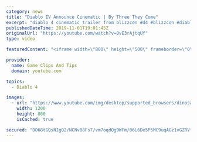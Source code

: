 ```yaml
---
category: news
title: "Diablo IV Announce Cinematic | By Three They Come"
excerpt: "diablo 4 cinematic trailer from blizzcon #d4 #blizzcon #diablo."
publishedDateTime: 2019-11-01T19:01:45Z
originalUrl: "https://youtube.com/watch?v=0vE3rAjtqUY"
type: video

featuredContent: "<iframe width=\"800\" height=\"500\" frameborder=\"0\" src=\"https://www.youtube.com/embed/0vE3rAjtqUY\" allow=\"accelerometer; autoplay; encrypted-media; gyroscope; picture-in-picture\" allowfullscreen></iframe>"

provider:
  name: Game Clips And Tips
  domain: youtube.com

topics:
  - Diablo 4

images:
  - url: "https://www.youtube.com/img/desktop/supported_browsers/dinosaur.png"
    width: 1200
    height: 800
    isCached: true

secured: "DO68tGQsNIgQ2/NCNv88Fs7/vm7oqdQg9WFm/06L6De5P5MC9uqAGz1vGZRVfj2zactAqozHbtbPwwI6eNOSPVRKkr5Of2ddjIwMNtzAbsmIz5Yl7IEUqew5d3nqMNuA0cDMhCx8HaDr9T1xl2WSKGCYW5fc4TDImo5lWrD5cDCnfMESYXb9CFyy3qcFPdwu2Qo4SOYTYPxayDcnQh2T/HzrEptPUakMK9nxBDeYn7nxfGhdEGj/QsyTuPp77Owi8+pXlmiEAmFU8//9GSlIr8Pgu/XnpvrpQ4Ji4MF1Bq9sLES8i4cFIcZzLnZ81Uute72X6Wr2RwC5RnNa1JxgJhfXKvg9JXTMGdi4/yWiQuJffZ7s0mZdH3RrdQrQcNmJ391TtbBf9WdLPavq9Ab2bg==;NskAEM3YaT7RSwOsGWG7Tg=="
---
```


